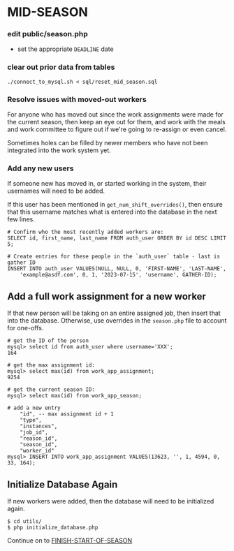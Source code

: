 # MID-SEASON

### edit public/season.php
* set the appropriate `DEADLINE` date

### clear out prior data from tables
`./connect_to_mysql.sh < sql/reset_mid_season.sql`

### Resolve issues with moved-out workers

For anyone who has moved out since the work assignments were made for the
current season, then keep an eye out for them, and work with the meals and work
committee to figure out if we're going to re-assign or even cancel.

Sometimes holes can be filled by newer members who have not been integrated
into the work system yet.

### Add any new users

If someone new has moved in, or started working in the system, their usernames
will need to be added.

If this user has been mentioned in `get_num_shift_overrides()`, then ensure
that this username matches what is entered into the database in the next few
lines.

```
# Confirm who the most recently added workers are:
SELECT id, first_name, last_name FROM auth_user ORDER BY id DESC LIMIT 5;

# Create entries for these people in the `auth_user` table - last is gather ID
INSERT INTO auth_user VALUES(NULL, NULL, 0, 'FIRST-NAME', 'LAST-NAME',
	'example@asdf.com', 0, 1, '2023-07-15', 'username', GATHER-ID);
```

## Add a full work assignment for a new worker

If that new person will be taking on an entire assigned job, then insert that
into the database. Otherwise, use overrides in the `season.php` file to account
for one-offs.
```
# get the ID of the person
mysql> select id from auth_user where username='XXX';
164

# get the max assignment id:
mysql> select max(id) from work_app_assignment;
9254

# get the current season ID:
mysql> select max(id) from work_app_season;

# add a new entry
	"id", -- max assignment id + 1
	"type", 
	"instances",
	"job_id",
	"reason_id",
	"season_id",
	"worker_id"
mysql> INSERT INTO work_app_assignment VALUES(13623, '', 1, 4594, 0, 33, 164);
```

## Initialize Database Again

If new workers were added, then the database will need to be initialized again.

```
$ cd utils/
$ php initialize_database.php
```

Continue on to [FINISH-START-OF-SEASON](./DIRECTIONS_START_COMPLETE.md)

